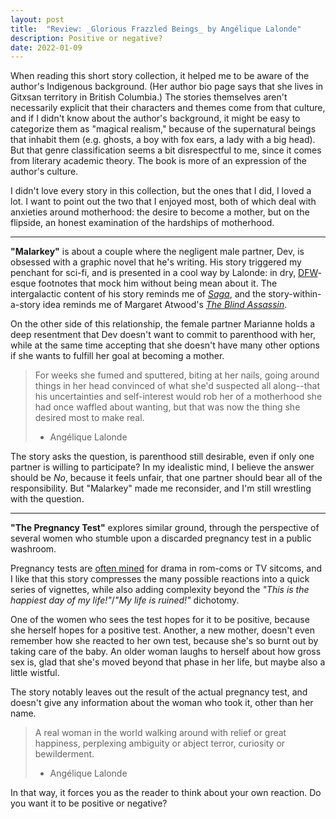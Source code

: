 ```yaml
---
layout: post
title:  "Review: _Glorious Frazzled Beings_ by Angélique Lalonde"
description: Positive or negative?
date: 2022-01-09
---
```


When reading this short story collection, it helped me to be aware of the author's Indigenous background. (Her author bio page says that she lives in Gitxsan territory in British Columbia.) The stories themselves aren't necessarily explicit that their characters and themes come from that culture, and if I didn't know about the author's background, it might be easy to categorize them as "magical realism," because of the supernatural beings that inhabit them (e.g. ghosts, a boy with fox ears, a lady with a big head). But that genre classification seems a bit disrespectful to me, since it comes from literary academic theory. The book is more of an expression of the author's culture.

I didn't love every story in this collection, but the ones that I did, I loved a lot. I want to point out the two that I enjoyed most, both of which deal with anxieties around motherhood: the desire to become a mother, but on the flipside, an honest examination of the hardships of motherhood.

---

**"Malarkey"** is about a couple where the negligent male partner, Dev, is obsessed with a graphic novel that he's writing. His story triggered my penchant for sci-fi, and is presented in a cool way by Lalonde: in dry, [DFW][1]-esque footnotes that mock him without being mean about it. The intergalactic content of his story reminds me of [_Saga_][2], and the story-within-a-story idea reminds me of Margaret Atwood's [_The Blind Assassin_][3].

On the other side of this relationship, the female partner Marianne holds a deep resentment that Dev doesn't want to commit to parenthood with her, while at the same time accepting that she doesn't have many other options if she wants to fulfill her goal at becoming a mother.

> For weeks she fumed and sputtered, biting at her nails, going around things in her head convinced of what she'd suspected all along--that his uncertainties and self-interest would rob her of a motherhood she had once waffled about wanting, but that was now the thing she desired most to make real.
> - Angélique Lalonde

The story asks the question, is parenthood still desirable, even if only one partner is willing to participate? In my idealistic mind, I believe the answer should be _No_, because it feels unfair, that one partner should bear all of the responsibility. But "Malarkey" made me reconsider, and I'm still wrestling with the question.

---

**"The Pregnancy Test"** explores similar ground, through the perspective of several women who stumble upon a discarded pregnancy test in a public washroom.

Pregnancy tests are [often mined][4] for drama in rom-coms or TV sitcoms, and I like that this story compresses the many possible reactions into a quick series of vignettes, while also adding complexity beyond the _"This is the happiest day of my life!"_/_"My life is ruined!"_ dichotomy.

One of the women who sees the test hopes for it to be positive, because she herself hopes for a positive test. Another, a new mother, doesn't even remember how she reacted to her own test, because she's so burnt out by taking care of the baby. An older woman laughs to herself about how gross sex is, glad that she's moved beyond that phase in her life, but maybe also a little wistful.

The story notably leaves out the result of the actual pregnancy test, and doesn't give any information about the woman who took it, other than her name. 

> A real woman in the world walking around with relief or great happiness, perplexing ambiguity or abject terror, curiosity or bewilderment.
> - Angélique Lalonde

In that way, it forces you as the reader to think about your own reaction. Do you want it to be positive or negative?

[1]:	https://en.wikipedia.org/wiki/David_Foster_Wallace
[2]:	https://app.thestorygraph.com/series/1235
[3]:	https://app.thestorygraph.com/books/248c2269-e347-48a7-a99d-5de06635b5ed
[4]:	https://tvtropes.org/pmwiki/pmwiki.php/Main/PregnancyTestPlot